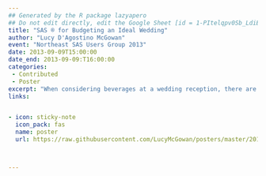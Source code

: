 ```yaml
---
## Generated by the R package lazyapero
## Do not edit directly, edit the Google Sheet [id = 1-PItelqpv0Sb_LdiEDqb8O3D_Roii5nVTL07IRVbRtA]
title: "SAS ® for Budgeting an Ideal Wedding"
author: "Lucy D'Agostino McGowan"
event: "Northeast SAS Users Group 2013"
date: 2013-09-09T15:00:00
date_end: 2013-09-09:T16:00:00
categories:
 - Contributed
 - Poster
excerpt: "When considering beverages at a wedding reception, there are often two possible payment options: (1) a set price per person per hour; (2) a fixed price per drink. We developed a SAS macro to help choose the most cost effective option."
links:


- icon: sticky-note
  icon_pack: fas
  name: poster
  url: https://raw.githubusercontent.com/LucyMcGowan/posters/master/2013_nesug.jpg



---
```

